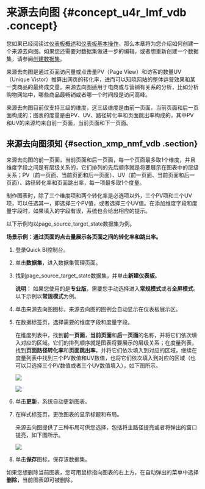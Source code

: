 # 来源去向图 {#concept_u4r_lmf_vdb .concept}

您如果已经阅读过[仪表板概述](cn.zh-CN/快速入门/报表制作/仪表板概述.md#)和[仪表板基本操作](cn.zh-CN/快速入门/报表制作/仪表板基本操作/仪表板基本操作.md#)，那么本章将为您介绍如何创建一个来源去向图。如果您还需要对数据集做进一步的编辑，或者想重新创建一个数据集，请参阅[创建数据集](cn.zh-CN/用户指南/数据建模/管理数据集/创建数据集.md#)。

来源去向图是通过页面访问量或点击量PV（Page View）和访客的数量UV（Unique Vistor）推算出网页的转化率，进而可以知晓网站的整体运营效果和某一类商品的最终成交量。来源去向图适用于电商或与营销有关系的分析，比如分析购物网站中，哪些商品最畅销或者哪一个时间段是访问高峰。

来源去向图目前仅支持三级的维度，这三级维度是由前一页面，当前页面和后一页面构成的；图表的度量是由PV、UV、路径转化率和页面跳出率构成的，其中PV和UV的来源均来自前一页面，当前页面和下一页面。

## 来源去向图须知 {#section_xmp_nmf_vdb .section}

来源去向图的前一页面，当前页面和后一页面，每一个页面最多取1个维度，并且维度字段之间是有层级关系的，它们排列的先后顺序就是将要展示在图表中的层级关系；PV（前一页面、当前页面和后一页面）、UV（前一页面、当前页面和后一页面）、路径转化率和页面跳出率，每一项最多取1个度量。

制作图表时，除了三个维度项和两个转化率是必选项以外，三个PV项和三个UV项，可以任选其一，即选择三个PV值，或者选择三个UV值。在添加维度字段和度量字段时，如果填入的字段有误，系统也会给出相应的提示。

以下示例均以page\_source\_target\_state数据集为例。

**场景示例：通过页面的点击量展示各页面之间的转化率和跳出率。**

1.  登录Quick BI控制台。
2.  单击**数据集**，进入数据集管理页面。
3.  找到page\_source\_target\_state数据集，并单击**新建仪表板**。

    **说明：** 如果您使用的是**专业版**，需要您手动选择进入**常规模式**或者**全屏模式**。以下示例以**常规模式**为例。

4.  单击来源去向图图标，来源去向图的图例会自动显示在仪表板展示区。
5.  在数据标签页，选择需要的维度字段和度量字段。

    在维度列表中，找到**前一页面**，**当前页面**和**后一页面**的名称，并将它们依次填入对应的区域。它们的排列顺序就是图表将要展示的层级关系；在度量列表，找到**页面路径转化率**和**页面跳出率**，并将它们依次填入到对应的区域，继续在度量列表中找到三个PV数值和UV数值，也将它们依次填入到对应的区域（也可以只选择三个PV数值或者三个UV数值填入），如下图所示。

    ![](http://static-aliyun-doc.oss-cn-hangzhou.aliyuncs.com/assets/img/9143/15435667511859_zh-CN.png)

    ![](http://static-aliyun-doc.oss-cn-hangzhou.aliyuncs.com/assets/img/9143/15435667511860_zh-CN.png)

6.  单击**更新**，系统自动更新图表。
7.  在样式标签页，更改图表的显示标题和布局。

    来源去向图提供了三种布局可供您选择，包括将主路径提亮或者将弹出的窗口提亮，如下图所示。

    ![](http://static-aliyun-doc.oss-cn-hangzhou.aliyuncs.com/assets/img/9143/15435667511861_zh-CN.png)

8.  单击**保存**图标，保存该数据集。

如果您想删除当前图表，您可用鼠标指向图表的右上方，在自动弹出的菜单中选择**删除**，当前图表即可被删除。

